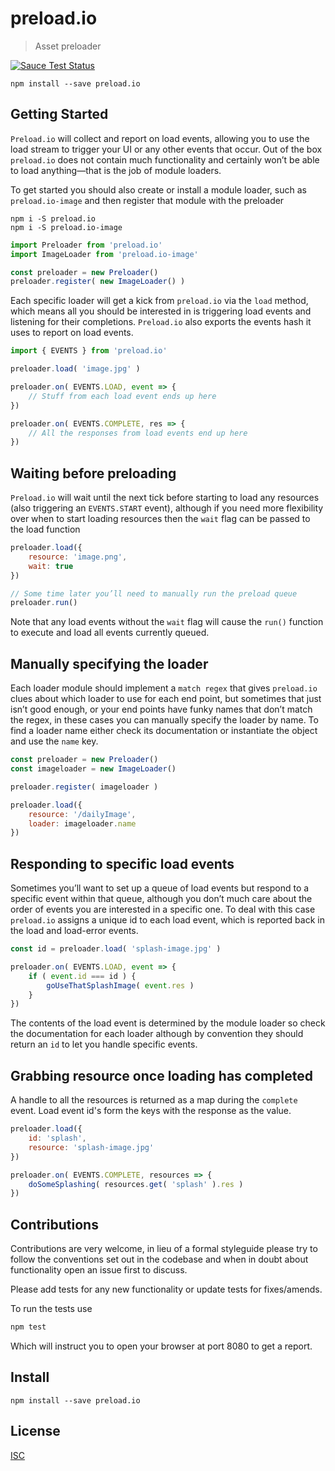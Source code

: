 # preload.io

> Asset preloader

[![Sauce Test Status](https://saucelabs.com/buildstatus/mattstyles)](https://saucelabs.com/u/mattstyles)

```shell
npm install --save preload.io
```

## Getting Started

`Preload.io` will collect and report on load events, allowing you to use the load stream to trigger your UI or any other events that occur. Out of the box `preload.io` does not contain much functionality and certainly won’t be able to load anything—that is the job of module loaders.

To get started you should also create or install a module loader, such as `preload.io-image` and then register that module with the preloader

```shell
npm i -S preload.io
npm i -S preload.io-image
```

```js
import Preloader from 'preload.io'
import ImageLoader from 'preload.io-image'

const preloader = new Preloader()
preloader.register( new ImageLoader() )
```

Each specific loader will get a kick from `preload.io` via the `load` method, which means all you should be interested in is triggering load events and listening for their completions. `Preload.io` also exports the events hash it uses to report on load events.

```js
import { EVENTS } from 'preload.io'

preloader.load( 'image.jpg' )

preloader.on( EVENTS.LOAD, event => {
    // Stuff from each load event ends up here
})

preloader.on( EVENTS.COMPLETE, res => {
    // All the responses from load events end up here
})
```

## Waiting before preloading

`Preload.io` will wait until the next tick before starting to load any resources (also triggering an `EVENTS.START` event), although if you need more flexibility over when to start loading resources then the `wait` flag can be passed to the load function

```js
preloader.load({
    resource: 'image.png',
    wait: true
})

// Some time later you’ll need to manually run the preload queue
preloader.run()
```

Note that any load events without the `wait` flag will cause the `run()` function to execute and load all events currently queued.

## Manually specifying the loader

Each loader module should implement a `match regex` that gives `preload.io` clues about which loader to use for each end point, but sometimes that just isn’t good enough, or your end points have funky names that don’t match the regex, in these cases you can manually specify the loader by name. To find a loader name either check its documentation or instantiate the object and use the `name` key.

```js
const preloader = new Preloader()
const imageloader = new ImageLoader()

preloader.register( imageloader )

preloader.load({
    resource: '/dailyImage',
    loader: imageloader.name
})
```

## Responding to specific load events

Sometimes you’ll want to set up a queue of load events but respond to a specific event within that queue, although you don’t much care about the order of events you are interested in a specific one. To deal with this case `preload.io` assigns a unique id to each load event, which is reported back in the load and load-error events.

```js
const id = preloader.load( 'splash-image.jpg' )

preloader.on( EVENTS.LOAD, event => {
    if ( event.id === id ) {
        goUseThatSplashImage( event.res )
    }
})
```

The contents of the load event is determined by the module loader so check the documentation for each loader although by convention they should return an `id` to let you handle specific events.

## Grabbing resource once loading has completed

A handle to all the resources is returned as a map during the `complete` event. Load event id's form the keys with the response as the value.

```js
preloader.load({
    id: 'splash',
    resource: 'splash-image.jpg'
})

preloader.on( EVENTS.COMPLETE, resources => {
    doSomeSplashing( resources.get( 'splash' ).res )
})
```

## Contributions

Contributions are very welcome, in lieu of a formal styleguide please try to follow the conventions set out in the codebase and when in doubt about functionality open an issue first to discuss.

Please add tests for any new functionality or update tests for fixes/amends.

To run the tests use

```sh
npm test
```

Which will instruct you to open your browser at port 8080 to get a report.

## Install

```
npm install --save preload.io
```

## License

[ISC](https://github.com/mattstyles/preload.io/blob/master/LICENSE)

